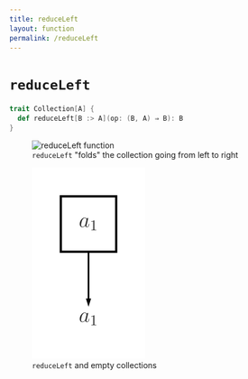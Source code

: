 ```yaml
---
title: reduceLeft
layout: function
permalink: /reduceLeft
---
```


# `reduceLeft`

~~~ scala
trait Collection[A] {
  def reduceLeft[B :> A](op: (B, A) ⇒ B): B
}
~~~

<figure class="diagram">
  <img src="images/reduceLeft.1.svg" alt="reduceLeft function">
  <figcaption class="diagram-desc"><code>reduceLeft</code> "folds" the collection going from left to right</figcaption>
</figure>

<figure class="diagram">
  <img src="images/reduceLeft.2.svg" alt="reduceLeft function">
  <figcaption class="diagram-desc"><code>reduceLeft</code> and empty collections</figcaption>
</figure>

